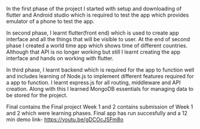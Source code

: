 In the first phase of the project I started with setup and downloading of flutter and Android studio which is required to test the app which provides emulator of a phone to test the app. 

In second phase, I learnt flutter(front end) which is used to create app interface and all the things that will be visible to user. At the end of second phase I created a world time app which shows time of different countries. Although that API is no longer working but still I learnt creating the app interface and hands on working with flutter. 

In third phase, I learnt backend which is required for the app to function well and includes learning of Node.js to implement different features required for a app to function. I learnt express.js for all routing, middleware and API creation. Along with this I learned MongoDB essentials for managing data to be stored for the project. 

Final contains the Final project
Week 1 and 2 contains submission of Week 1 and 2 which were learning phases.
Final app has run succesfully and a 12 min demo link- https://youtu.be/gDCOcJSFm8o

